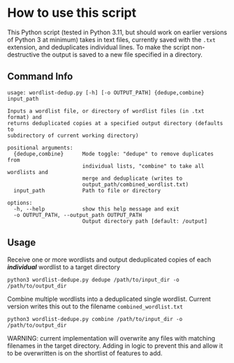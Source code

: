 # How to use this script

This Python script (tested in Python 3.11, but should work on earlier versions of Python 3 at minimum) takes in text files, currently saved with the `.txt` extension, and deduplicates individual lines. To make the script non-destructive the output is saved to a new file specified in a directory.

## Command Info

```
usage: wordlist-dedup.py [-h] [-o OUTPUT_PATH] {dedupe,combine} input_path

Inputs a wordlist file, or directory of wordlist files (in .txt format) and
returns deduplicated copies at a specified output directory (defaults to
subdirectory of current working directory)

positional arguments:
  {dedupe,combine}      Mode toggle: "dedupe" to remove duplicates from
                        individual lists, "combine" to take all wordlists and
                        merge and deduplicate (writes to
                        output_path/combined_wordlist.txt)
  input_path            Path to file or directory

options:
  -h, --help            show this help message and exit
  -o OUTPUT_PATH, --output_path OUTPUT_PATH
                        Output directory path [default: /output]
```

## Usage

Receive one or more wordlists and output deduplicated copies of each ***individual*** wordlist to a target directory

`python3 wordlist-dedupe.py dedupe /path/to/input_dir -o /path/to/output_dir`

Combine multiple wordlists into a deduplicated single wordlist. Current version writes this out to the filename `combined_wordlist.txt`

`python3 wordlist-dedupe.py combine /path/to/input_dir -o /path/to/output_dir`

WARNING: current implementation will overwrite any files with matching filenames in the target directory. Adding in logic to prevent this and allow it to be overwritten is on the shortlist of features to add.